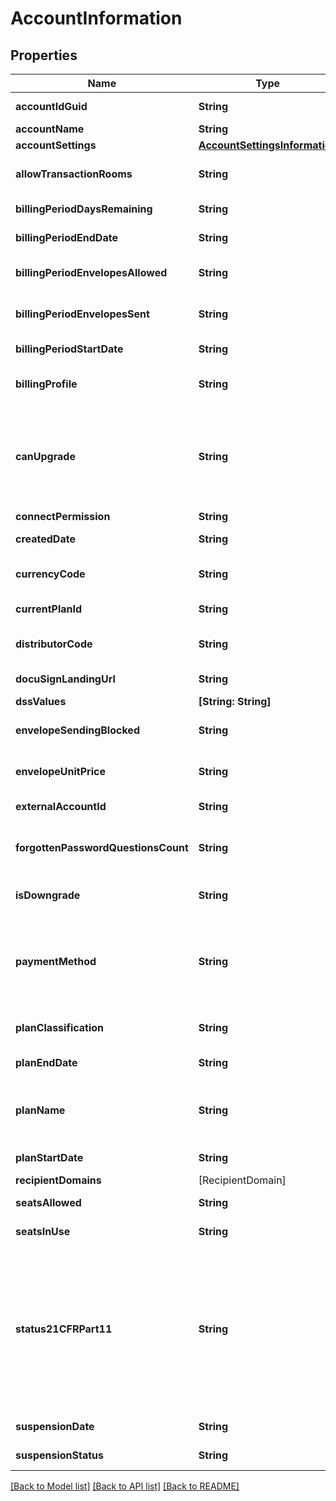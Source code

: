 # AccountInformation

## Properties
Name | Type | Description | Notes
------------ | ------------- | ------------- | -------------
**accountIdGuid** | **String** | The GUID associated with the account ID. | [optional] 
**accountName** | **String** | The name on the account. | [optional] 
**accountSettings** | [**AccountSettingsInformation**](AccountSettingsInformation.md) |  | [optional] 
**allowTransactionRooms** | **String** | When set to **true**, the transaction rooms feature exposed through the Workspaces API is enabled. | [optional] 
**billingPeriodDaysRemaining** | **String** | Number of days remaining in the current billing period. | [optional] 
**billingPeriodEndDate** | **String** | The billing period end date in UTC timedate format. | [optional] 
**billingPeriodEnvelopesAllowed** | **String** | The number of envelopes that can be sent in the current billing period (can be unlimited). | [optional] 
**billingPeriodEnvelopesSent** | **String** | The number of envelopes that have been sent in the current billing period. | [optional] 
**billingPeriodStartDate** | **String** | The billing period start date in UTC timedate format. | [optional] 
**billingProfile** | **String** | The type of billing method on the account. Valid values are:   - &#x60;direct&#x60; - &#x60;web&#x60; | [optional] 
**canUpgrade** | **String** | When set to **true**, specifies that you can upgrade the account through the API. For GET methods, you must set the &#x60;include_metadata&#x60; query parameter to **true** for this property to appear in the response. | [optional] 
**connectPermission** | **String** |  | [optional] 
**createdDate** | **String** | The creation date of the account in UTC timedate format. | [optional] 
**currencyCode** | **String** | The currency code for the account, based on the [ISO 4217 currency code](https://www.iso.org/iso-4217-currency-codes.html). | [optional] 
**currentPlanId** | **String** | ID of the plan used to create this account. | [optional] 
**distributorCode** | **String** | The code that identifies the billing plan groups and plans for the new account. | [optional] 
**docuSignLandingUrl** | **String** | URL of the landing page used to create the account. | [optional] 
**dssValues** | **[String: String]** |  | [optional] 
**envelopeSendingBlocked** | **String** | When **true**, the ability to send envelopes is blocked. When **false**, envelopes can be sent. | [optional] 
**envelopeUnitPrice** | **String** | The price of sending an envelope, represented in the account&#39;s local currency. | [optional] 
**externalAccountId** | **String** | The Account ID displayed on the user&#39;s Account page. | [optional] 
**forgottenPasswordQuestionsCount** | **String** |  A complex element that contains up to four Question/Answer pairs for forgotten password information for a user. | [optional] 
**isDowngrade** | **String** | When **true**, the account has been downgraded from a premium account type. Otherwise **false**. | [optional] 
**paymentMethod** | **String** | The payment method used for the billing plan. Valid values are:  - &#x60;NotSupported&#x60; - &#x60;CreditCard&#x60; - &#x60;PurchaseOrder&#x60; - &#x60;Premium&#x60; - &#x60;Freemium&#x60; - &#x60;FreeTrial&#x60; - &#x60;AppStore&#x60; - &#x60;DigitalExternal&#x60; - &#x60;DirectDebit&#x60; | [optional] 
**planClassification** | **String** | Identifies the type of plan. Examples include:  - &#x60;business&#x60; - &#x60;corporate&#x60; - &#x60;enterprise&#x60;  - &#x60;free&#x60; | [optional] 
**planEndDate** | **String** | The date that the current plan will end. | [optional] 
**planName** | **String** | The name of the billing plan used for the account.  Examples:   - &#x60;Personal - Annual&#x60; - &#x60;Unlimited Envelope Subscription - Annual Billing&#x60; | [optional] 
**planStartDate** | **String** | The date that the Account started using the current plan. | [optional] 
**recipientDomains** | [RecipientDomain] |  | [optional] 
**seatsAllowed** | **String** | The number of active users the account can have at one time. | [optional] 
**seatsInUse** | **String** | The number of users currently active on the account. | [optional] 
**status21CFRPart11** | **String** | The status of the account content per (Title 21 CFR Part 11)[https://www.fda.gov/regulatory-information/search-fda-guidance-documents/part-11-electronic-records-electronic-signatures-scope-and-application]. This regulation defines the criteria under which electronic records and electronic signatures are considered trustworthy. | [optional] 
**suspensionDate** | **String** | The date on which the account was suspended. | [optional] 
**suspensionStatus** | **String** | Indicates whether the account is currently suspended. | [optional] 

[[Back to Model list]](../README.md#documentation-for-models) [[Back to API list]](../README.md#documentation-for-api-endpoints) [[Back to README]](../README.md)


